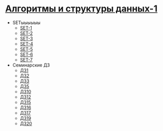 # [Алгоритмы и структуры данных-1](https://www.hse.ru/ba/se/courses/844174705.html)

- SETыыыыыы
  - [SET-1](set01/)
  - [SET-2](set02/)
  - [SET-3](set03/)
  - [SET-4](set04/)
  - [SET-5](set05/)
  - [SET-6](set06/)
  - [SET-7](set07/)
- Семинарские ДЗ
  - [ДЗ1](sem01/README.md)
  - [ДЗ2](sem02/queue.tpp)
  - [ДЗ3](sem03/README.md)
  - [ДЗ5](sem05/README.md)
  - [ДЗ10](sem10/)
  - [ДЗ12](sem12/)
  - [ДЗ15](sem15/)
  - [ДЗ16](sem16/)
  - [ДЗ17](sem17/)
  - [ДЗ19](sem19/)
  - [ДЗ20](sem20/)